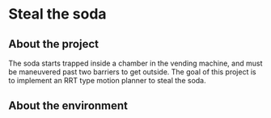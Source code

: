 # Steal the soda

## About the project
The soda starts trapped inside a chamber in the vending machine, and must be maneuvered past two barriers to get outside. The goal of this project is to implement an RRT type motion planner to steal the soda.

## About the environment

